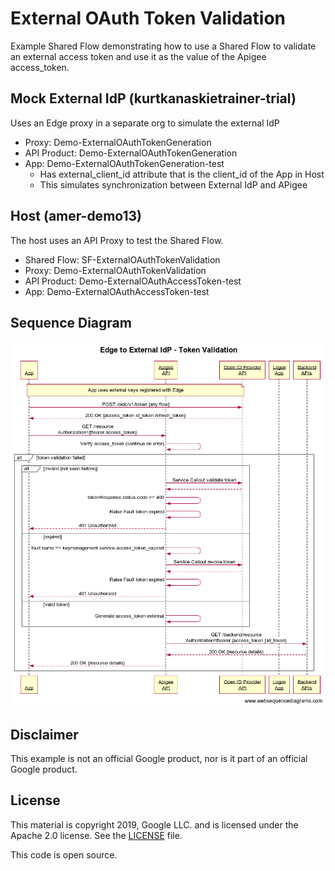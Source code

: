 # External OAuth Token Validation

Example Shared Flow demonstrating how to use a Shared Flow to validate an external access token and use it as the value of the Apigee access_token.

## Mock External IdP (kurtkanaskietrainer-trial)
Uses an Edge proxy in a separate org to simulate the external IdP
* Proxy: Demo-ExternalOAuthTokenGeneration
* API Product: Demo-ExternalOAuthTokenGeneration
* App: Demo-ExternalOAuthTokenGeneration-test 
    * Has external_client_id attribute that is the client_id of the App in Host
    * This simulates synchronization between External IdP and APigee

## Host (amer-demo13)
The host uses an API Proxy to test the Shared Flow.
* Shared Flow: SF-ExternalOAuthTokenValidation
* Proxy: Demo-ExternalOAuthTokenValidation
* API Product: Demo-ExternalOAuthAccessToken-test
* App: Demo-ExternalOAuthAccessToken-test

## Sequence Diagram

![Sequence Diagram](EdgeToExternalIdpTokenValidation.png)


## Disclaimer

This example is not an official Google product, nor is it part of an official Google product.

## License

This material is copyright 2019, Google LLC. and is licensed under the Apache 2.0 license.
See the [LICENSE](LICENSE) file.

This code is open source.